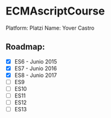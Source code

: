 # ECMAscriptCourse

Platform: Platzi
Name: Yover Castro

## Roadmap:

- [x] ES6 - Junio 2015
- [x] ES7 - Junio 2016
- [x] ES8 - Junio 2017
- [ ] ES9
- [ ] ES10
- [ ] ES11
- [ ] ES12
- [ ] ES13